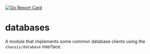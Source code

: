 [![Go Report Card](https://goreportcard.com/badge/github.com/jgkawell/galactus/pkg/databases)](https://goreportcard.com/report/github.com/jgkawell/galactus/pkg/databases)

# databases

A module that implements some common database clients using the `chassis/database` interface.

